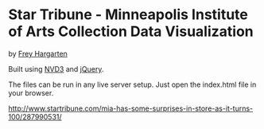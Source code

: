 Star Tribune - Minneapolis Institute of Arts Collection Data Visualization
================

by [Frey Hargarten](https://github.com/jeffhargarten)

Built using [NVD3](http://nvd3.org/) and [jQuery](https://github.com/jquery/jquery).

The files can be run in any live server setup. Just open the index.html file in your browser.

http://www.startribune.com/mia-has-some-surprises-in-store-as-it-turns-100/287990531/
